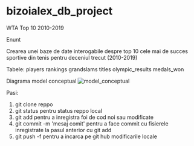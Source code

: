 # bizoialex_db_project

WTA Top 10 2010-2019

Enunt

Crearea unei baze de date interogabile despre top 10 cele mai de succes sportive din tenis pentru deceniul trecut (2010-2019)

Tabele:
  players
  rankings
  grandslams
  titles
  olympic_results
  medals_won
  
Diagrama model conceptual ![model_conceptual](https://user-images.githubusercontent.com/118603247/216773242-98405ae2-fcfb-43d3-91b6-ab75f8eb7e54.jpg)

Pasi:
  1. git clone reppo
  2. git status pentru status reppo local
  3. git add pentru a inregistra foi de cod noi sau modificate
  4. git commit -m 'mesaj comit' pentru a face commit cu fisierele inregistrate la pasul anterior cu git add
  5. git push -f pentru a incarca pe git hub modificarile locale

